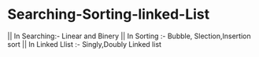 # Searching-Sorting-linked-List
|| In Searching:- Linear and Binery
|| In Sorting :- Bubble, Slection,Insertion sort
|| In Linked Llist :- Singly,Doubly Linked list
